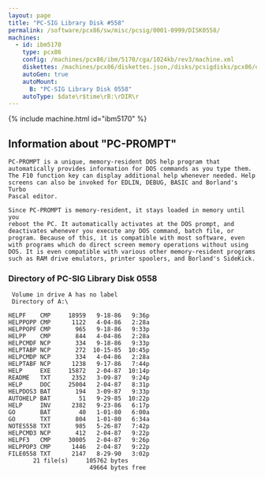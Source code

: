 ```yaml
---
layout: page
title: "PC-SIG Library Disk #558"
permalink: /software/pcx86/sw/misc/pcsig/0001-0999/DISK0558/
machines:
  - id: ibm5170
    type: pcx86
    config: /machines/pcx86/ibm/5170/cga/1024kb/rev3/machine.xml
    diskettes: /machines/pcx86/diskettes.json,/disks/pcsigdisks/pcx86/diskettes.json
    autoGen: true
    autoMount:
      B: "PC-SIG Library Disk 0558"
    autoType: $date\r$time\rB:\rDIR\r
---
```


{% include machine.html id="ibm5170" %}

## Information about "PC-PROMPT"

    PC-PROMPT is a unique, memory-resident DOS help program that
    automatically provides information for DOS commands as you type them.
    The F10 function key can display additional help whenever needed. Help
    screens can also be invoked for EDLIN, DEBUG, BASIC and Borland's Turbo
    Pascal editor.
    
    Since PC-PROMPT is memory-resident, it stays loaded in memory until you
    reboot the PC. It automatically activates at the DOS prompt, and
    deactivates whenever you execute any DOS command, batch file, or
    program. Because of this, it is compatible with most software, even
    with programs which do direct screen memory operations without using
    DOS. It is even compatible with various other memory-resident programs
    such as RAM drive emulators, printer spoolers, and Borland's SideKick.

### Directory of PC-SIG Library Disk 0558

     Volume in drive A has no label
     Directory of A:\

    HELPF    CMP     18959   9-18-86   9:36p
    HELPPOPP CMP      1122   4-04-86   2:28a
    HELPPOPF CMP       965   9-18-86   9:33p
    HELPP    CMP       844   4-04-86   2:28a
    HELPCMDF NCP       334   9-18-86   9:33p
    HELPTABP NCP       272  10-15-85  10:45p
    HELPCMDP NCP       334   4-04-86   2:28a
    HELPTABF NCP      1238   9-17-86   7:44p
    HELP     EXE     15872   2-04-87  10:14p
    README   TXT      2352   3-09-87   9:24p
    HELP     DOC     25004   2-04-87   8:31p
    HELPDOS3 BAT       194   3-09-87   9:33p
    AUTOHELP BAT        51   9-29-85  10:22p
    HELP     INV      2382   9-23-86   6:17p
    GO       BAT        40   1-01-80   6:00a
    GO       TXT       804   1-01-80   6:34a
    NOTES558 TXT       985   5-26-87   7:42p
    HELPCMD3 NCP       412   2-04-87   9:22p
    HELPF3   CMP     30005   2-04-87   9:26p
    HELPPOP3 CMP      1446   2-04-87   9:22p
    FILE0558 TXT      2147   8-29-90   3:02p
           21 file(s)     105762 bytes
                           49664 bytes free
